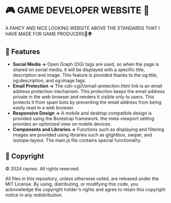 
# 🎮 GAME DEVELOPER WEBSITE 🌌

A FANCY AND NICE LOOKING WEBSITE ABOVE THE STANDARDS THAT I HAVE MADE FOR GAME PRODUCERS🧩🌍

## 🌟 Features

- **Social Media ->** Open Graph (OG) tags are used, so when the page is shared on social media, it will be displayed with a specific title, description and image.
This feature is provided thanks to the og:title, og:description, and og:image tags.
- **Email Protection ->** The cdn-cgi/l/email-protection.html link is an email address protection mechanism. This protection keeps the email address private in the web browser and renders it visible only to users. This protects it from spam bots by preventing the email address from being easily read in a web browser.
- **Responsive Design ->** A mobile and desktop compatible design is provided using the Bootstrap framework.
the meta viewport setting provides an optimized view on mobile devices.
- **Components and Libraries ->** Functions such as displaying and filtering images are provided using libraries such as glightbox, swiper, and isotope-layout.
The main.js file contains special functionality.

## 📜 Copyright

© 2024 raynex. All rights reserved.

All files in this repository, unless otherwise noted, are released under the MIT License. By using, distributing, or modifying this code, you acknowledge the copyright holder's rights and agree to retain this copyright notice in any redistribution.
